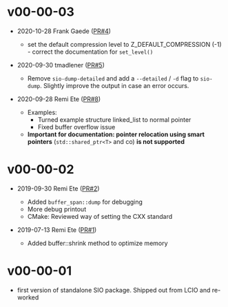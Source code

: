 # v00-00-03

* 2020-10-28 Frank Gaede ([PR#4](https://github.com/ilcsoft/sio/pull/4))
  - set the default compression level to Z_DEFAULT_COMPRESSION (-1)
         - correct the documentation for `set_level()`

* 2020-09-30 tmadlener ([PR#5](https://github.com/ilcsoft/sio/pull/5))
  - Remove `sio-dump-detailed` and add a `--detailed` / `-d` flag to `sio-dump`. Slightly improve the output in case an error occurs.

* 2020-09-28 Remi Ete ([PR#8](https://github.com/ilcsoft/sio/pull/8))
  - Examples:
      - Turned example structure linked_list to normal pointer
      - Fixed buffer overflow issue
  - **Important for documentation: pointer relocation using smart pointers** (`std::shared_ptr<T>` and co) **is not supported**

# v00-00-02

* 2019-09-30 Remi Ete ([PR#2](https://github.com/iLCSoft/SIO/pull/2))
  - Added `buffer_span::dump` for debugging
  - More debug printout
  - CMake: Reviewed way of setting the CXX standard

* 2019-07-13 Remi Ete ([PR#1](https://github.com/iLCSoft/SIO/pull/1))
  - Added buffer::shrink method to optimize memory

# v00-00-01

- first version of standalone SIO package. Shipped out from LCIO and re-worked